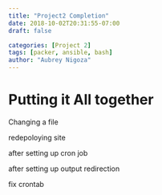 ```yaml
---
title: "Project2 Completion"
date: 2018-10-02T20:31:55-07:00
draft: false

categories: [Project 2]
tags: [packer, ansible, bash]
author: "Aubrey Nigoza"
---
```

# Putting it All together #

Changing a file

redepoloying site

after setting up cron job

after setting up output redirection

fix crontab
